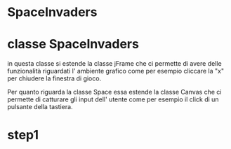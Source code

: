 # SpaceInvaders

# classe SpaceInvaders
in questa classe si estende la classe jFrame che ci permette di avere delle funzionalità riguardati l' ambiente grafico come per esempio cliccare la "x" per chiudere la finestra di gioco.

Per quanto riguarda la classe Space essa estende la classe Canvas che ci permette di catturare gli input dell' utente come per esempio il click di un pulsante della tastiera.

# step1

